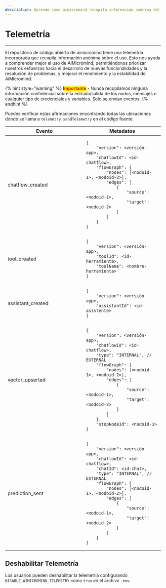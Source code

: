 ```yaml
---
description: Aprende cómo aimicromind recopila información anónima del uso de la aplicación
---
```


# Telemetría

***

El repositorio de código abierto de aimicromind tiene una telemetría incorporada que recopila información anónima sobre el uso. Esto nos ayuda a comprender mejor el uso de AiMicromind, permitiéndonos priorizar nuestros esfuerzos hacia el desarrollo de nuevas funcionalidades y la resolución de problemas, y mejorar el rendimiento y la estabilidad de AiMicromind.

{% hint style="warning" %}
<mark style="color:red;">**Importante**</mark> - Nunca recopilamos ninguna información confidencial sobre la entrada/salida de los nodos, mensajes o cualquier tipo de credenciales y variables. Solo se envían eventos.
{% endhint %}

Puedes verificar estas afirmaciones encontrando todas las ubicaciones donde se llama a `telemetry.sendTelemetry` en el código fuente.

<table><thead><tr><th width="238">Evento</th><th>Metadatos</th></tr></thead><tbody><tr><td>chatflow_created</td><td><pre class="language-json"><code class="lang-json">{
    "version": &#x3C;versión-app>,
    "chatlowId": &#x3C;id-chatflow>,
    "flowGraph": {
        "nodes": [&#x3C;nodoid-1>, &#x3C;nodoid-2>],
        "edges": [
            {
                "source": &#x3C;nodoid-1>,
                "target": &#x3C;nodoid-2>
            }
        ]
    }
}
</code></pre></td></tr><tr><td>tool_created</td><td><pre class="language-json"><code class="lang-json">{
    "version": &#x3C;versión-app>,
    "toolId": &#x3C;id-herramienta>,
    "toolName": &#x3C;nombre-herramienta>
}
</code></pre></td></tr><tr><td>assistant_created</td><td><pre class="language-json"><code class="lang-json">{
    "version": &#x3C;versión-app>,
    "assistantId": &#x3C;id-asistente>
}
</code></pre></td></tr><tr><td>vector_upserted</td><td><pre class="language-json"><code class="lang-json">{
    "version": &#x3C;versión-app>,
    "chatlowId": &#x3C;id-chatflow>,
    "type": "INTERNAL", // EXTERNAL
    "flowGraph": {
        "nodes": [&#x3C;nodoid-1>, &#x3C;nodoid-2>],
        "edges": [
            {
                "source": &#x3C;nodoid-1>,
                "target": &#x3C;nodoid-2>
            }
        ]
    },
    "stopNodeId": &#x3C;nodoid-1>
}
</code></pre></td></tr><tr><td>prediction_sent</td><td><pre class="language-json"><code class="lang-json">{
    "version": &#x3C;versión-app>,
    "chatlowId": &#x3C;id-chatflow>,
    "chatId": &#x3C;id-chat>,
    "type": "INTERNAL", // EXTERNAL
    "flowGraph": {
        "nodes": [&#x3C;nodoid-1>, &#x3C;nodoid-2>],
        "edges": [
            {
                "source": &#x3C;nodoid-1>,
                "target": &#x3C;nodoid-2>
            }
        ]
    }
}
</code></pre></td></tr></tbody></table>

## Deshabilitar Telemetría

Los usuarios pueden deshabilitar la telemetría configurando `DISABLE_AIMICROMIND_TELEMETRY` como `true` en el archivo `.env`.
